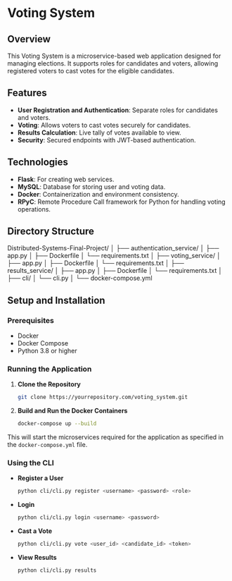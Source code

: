 # Voting System

## Overview
This Voting System is a microservice-based web application designed for managing elections. It supports roles for candidates and voters, allowing registered voters to cast votes for the eligible candidates.

## Features
- **User Registration and Authentication**: Separate roles for candidates and voters.
- **Voting**: Allows voters to cast votes securely for candidates.
- **Results Calculation**: Live tally of votes available to view.
- **Security**: Secured endpoints with JWT-based authentication.

## Technologies
- **Flask**: For creating web services.
- **MySQL**: Database for storing user and voting data.
- **Docker**: Containerization and environment consistency.
- **RPyC**: Remote Procedure Call framework for Python for handling voting operations.

## Directory Structure

Distributed-Systems-Final-Project/
│
├── authentication_service/
│   ├── app.py
│   ├── Dockerfile
│   └── requirements.txt
│
├── voting_service/
│   ├── app.py
│   ├── Dockerfile
│   └── requirements.txt
│
├── results_service/
│   ├── app.py
│   ├── Dockerfile
│   └── requirements.txt
│
├── cli/
│   └── cli.py
│
└── docker-compose.yml


## Setup and Installation
### Prerequisites
- Docker
- Docker Compose
- Python 3.8 or higher

### Running the Application
1. **Clone the Repository**
   ```bash
   git clone https://yourrepository.com/voting_system.git


2. **Build and Run the Docker Containers**
   ```bash
   docker-compose up --build

This will start the microservices required for the application as specified in the `docker-compose.yml` file.

### Using the CLI
- **Register a User**
   ```bash
   python cli/cli.py register <username> <password> <role>


- **Login**
   ```bash
   python cli/cli.py login <username> <password>


- **Cast a Vote**
   ```bash
   python cli/cli.py vote <user_id> <candidate_id> <token>


- **View Results**
   ```bash 
   python cli/cli.py results

